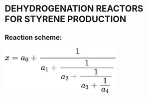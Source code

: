 # DEHYDROGENATION REACTORS FOR STYRENE PRODUCTION

## Reaction scheme:

![1](https://github.com/nickcafferry/Advanced-Design-Project-Green-Styrene-Manufacturing-Plant-Proposal/blob/master/Mathematica_Codes_For_Simulation/Math_Equations_Pictures/1.svg)
